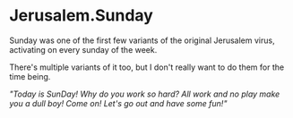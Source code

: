 # Jerusalem.Sunday

Sunday was one of the first few variants of the original Jerusalem virus, activating on every sunday of the week.

There's multiple variants of it too, but I don't really want to do them for the time being.

*"Today is SunDay! Why do you work so hard? All work and no play make you a dull boy! Come on! Let's go out and have some fun!"*
